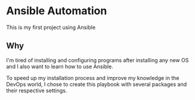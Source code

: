 # Ansible Automation

This is my first project using Ansible

## Why

I'm tired of installing and configuring programs after installing any new OS and I also want to learn how to use Ansible.

To speed up my installation process and improve my knowledge in the DevOps world, I chose to create this playbook with several packages and their respective settings.